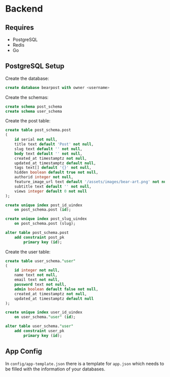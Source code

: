 # Backend
## Requires

* PostgreSQL
* Redis
* Go

## PostgreSQL Setup
Create the database:
```sql
create database bearpost with owner <username>
```

Create the schemas:
```sql
create schema post_schema
create schema user_schema
```

Create the post table:
```sql
create table post_schema.post
(
	id serial not null,
	title text default 'Post' not null,
	slug text default '' not null,
	body text default '' not null,
	created_at timestamptz not null,
	updated_at timestamptz default null,
	tags text[] default '{}' not null,
	hidden boolean default true not null,
	authorid integer not null,
	feature_image_url text default '/assets/images/bear-art.png' not null,
	subtitle text default '' not null,
	views integer default 0 not null
);

create unique index post_id_uindex
	on post_schema.post (id);

create unique index post_slug_uindex
	on post_schema.post (slug);

alter table post_schema.post
	add constraint post_pk
		primary key (id);
```

Create the user table:
```sql
create table user_schema."user"
(
	id integer not null,
	name text not null,
	email text not null,
	password text not null,
	admin boolean default false not null,
	created_at timestamptz not null,
	updated_at timestamptz default null
);

create unique index user_id_uindex
	on user_schema."user" (id);

alter table user_schema."user"
	add constraint user_pk
		primary key (id);
```
## App Config 
In `config/app-template.json` there is a template for `app.json` which needs to be filled with the information of your databases.

